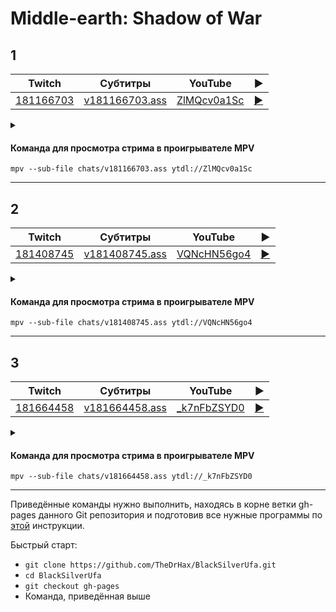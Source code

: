 <!-- video.js -->
<link href="https://cdnjs.cloudflare.com/ajax/libs/video.js/6.3.3/video-js.css" rel="stylesheet">
<script src="https://cdnjs.cloudflare.com/ajax/libs/video.js/6.3.3/video.js"></script>
<!-- videojs-youtube -->
<script src="https://cdnjs.cloudflare.com/ajax/libs/videojs-youtube/2.4.1/Youtube.js"></script>
<!-- libjass -->
<link href="https://cdn.jsdelivr.net/npm/libjass@0.11.0/libjass.css" rel="stylesheet">
<script src="https://cdn.jsdelivr.net/npm/libjass@0.11.0/libjass.js"></script>
<!-- videojs-ass -->
<link href="https://cdn.jsdelivr.net/npm/videojs-ass@0.8.0/src/videojs.ass.css" rel="stylesheet">
<script src="https://cdn.jsdelivr.net/npm/videojs-ass@0.8.0/src/videojs.ass.js"></script>
<!-- videojs-resolution-switcher -->
<script src="https://cdn.jsdelivr.net/npm/videojs-resolution-switcher@0.4.2/lib/videojs-resolution-switcher.min.js"></script>

<script>
function createPlayer(id, youtube, twitch) {
  videojs(id, {
    controls: true,
    nativeControlsForTouch: false,
    width: 640,
    height: 360,
    fluid: true,
    plugins: {
      ass: {
        src: ["../chats/v" + twitch + ".ass"],
        delay: -0.1,
      },
      videoJsResolutionSwitcher: {
        default: 'high',
        dynamicLabel: true
      }
    },
    techOrder: ["youtube"],
    sources: [{
      "type": "video/youtube",
      "src": "https://www.youtube.com/watch?v=" + youtube
    }]
  });
}
</script>

# Middle-earth: Shadow of War

## 1

| Twitch | Субтитры | YouTube | ▶ |
| ------ | -------- | ------- | - |
| [181166703](https://www.twitch.tv/videos/181166703) | [v181166703.ass](../chats/v181166703.ass) | [ZlMQcv0a1Sc](https://www.youtube.com/watch?v=ZlMQcv0a1Sc) | <a href="/src/player.html?v=ZlMQcv0a1Sc&s=181166703" onclick="return openPlayer181166703()">▶</a> |

<script>
  function openPlayer181166703() {
    createPlayer("player-ZlMQcv0a1Sc", "ZlMQcv0a1Sc", "181166703");
    document.getElementById("spoiler-ZlMQcv0a1Sc").click();
    return false;
  }
</script>

<details>
  <summary id="spoiler-ZlMQcv0a1Sc"></summary>

  <div class="player-wrapper" style="margin-top: 32px">
    <video
      id="player-ZlMQcv0a1Sc"
      class="video-js vjs-default-skin vjs-big-play-centered" />
  </div>
</details>

#### Команда для просмотра стрима в проигрывателе MPV

```
mpv --sub-file chats/v181166703.ass ytdl://ZlMQcv0a1Sc
```
----
## 2

| Twitch | Субтитры | YouTube | ▶ |
| ------ | -------- | ------- | - |
| [181408745](https://www.twitch.tv/videos/181408745) | [v181408745.ass](../chats/v181408745.ass) | [VQNcHN56go4](https://www.youtube.com/watch?v=VQNcHN56go4) | <a href="/src/player.html?v=VQNcHN56go4&s=181408745" onclick="return openPlayer181408745()">▶</a> |

<script>
  function openPlayer181408745() {
    createPlayer("player-VQNcHN56go4", "VQNcHN56go4", "181408745");
    document.getElementById("spoiler-VQNcHN56go4").click();
    return false;
  }
</script>

<details>
  <summary id="spoiler-VQNcHN56go4"></summary>

  <div class="player-wrapper" style="margin-top: 32px">
    <video
      id="player-VQNcHN56go4"
      class="video-js vjs-default-skin vjs-big-play-centered" />
  </div>
</details>

#### Команда для просмотра стрима в проигрывателе MPV

```
mpv --sub-file chats/v181408745.ass ytdl://VQNcHN56go4
```
----
## 3

| Twitch | Субтитры | YouTube | ▶ |
| ------ | -------- | ------- | - |
| [181664458](https://www.twitch.tv/videos/181664458) | [v181664458.ass](../chats/v181664458.ass) | [_k7nFbZSYD0](https://www.youtube.com/watch?v=_k7nFbZSYD0) | <a href="/src/player.html?v=_k7nFbZSYD0&s=181664458" onclick="return openPlayer181664458()">▶</a> |

<script>
  function openPlayer181664458() {
    createPlayer("player-_k7nFbZSYD0", "_k7nFbZSYD0", "181664458");
    document.getElementById("spoiler-_k7nFbZSYD0").click();
    return false;
  }
</script>

<details>
  <summary id="spoiler-_k7nFbZSYD0"></summary>

  <div class="player-wrapper" style="margin-top: 32px">
    <video
      id="player-_k7nFbZSYD0"
      class="video-js vjs-default-skin vjs-big-play-centered" />
  </div>
</details>

#### Команда для просмотра стрима в проигрывателе MPV

```
mpv --sub-file chats/v181664458.ass ytdl://_k7nFbZSYD0
```
----

Приведённые команды нужно выполнить, находясь в корне ветки gh-pages данного Git репозитория и подготовив все нужные программы по [этой](../tutorials/watch-online.md) инструкции.

Быстрый старт:
* `git clone https://github.com/TheDrHax/BlackSilverUfa.git`
* `cd BlackSilverUfa`
* `git checkout gh-pages`
* Команда, приведённая выше

